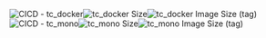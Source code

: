 ![CICD - tc_docker](https://github.com/rootwyrm/talecaster/workflows/CICD%20-%20tc_docker/badge.svg)![tc_docker Size](https://img.shields.io/microbadger/image-size/rootwyrm/tc_docker)![tc_docker Image Size (tag)](https://img.shields.io/docker/image-size/rootwyrm/tc_docker/latest)
![CICD - tc_mono](https://github.com/rootwyrm/talecaster/workflows/CICD%20-%20tc_mono/badge.svg)![tc_mono Size](https://img.shields.io/microbadger/image-size/rootwyrm/tc_mono)![tc_mono Image Size (tag)](https://img.shields.io/docker/image-size/rootwyrm/tc_mono/latest)
